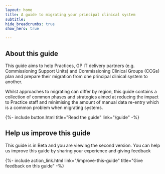 ```yaml
---
layout: home
title: A guide to migrating your principal clinical system
subtitle: 
hide_breadcrumbs: true
show_hero: true

---
```


## About this guide

This guide aims to help Practices, GP IT delivery partners (e.g. Commissioning Support Units) and Commissioning Clinical Groups (CCGs) plan and prepare their migration from one principal clinical system to another. 

Whilst approaches to migrating can differ by region, this guide contains a collection of common phases and strategies 
aimed at reducing the impact to Practice staff and minimising the amount of manual data re-entry which is a common problem when migrating systems.

{%- include button.html title="Read the guide" link="/guide" -%}


## Help us improve this guide

This guide is in Beta and you are viewing the second version. You can help us improve this guide by sharing your experience and giving feedback
<!-- [UPLIFT] added reference to the second version -->
{%- include action_link.html link="/improve-this-guide" title="Give feedback on this guide" -%}

